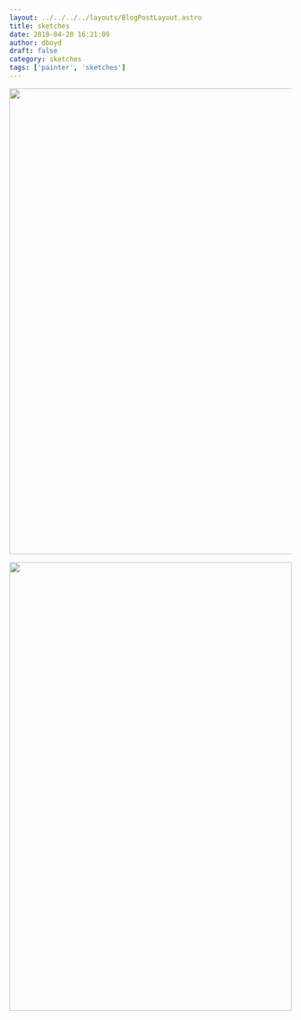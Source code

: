 ```yaml
---
layout: ../../../../layouts/BlogPostLayout.astro
title: sketches
date: 2010-04-20 16:21:09
author: dboyd
draft: false
category: sketches
tags: ['painter', 'sketches']
---
```

<img
    srcset="https://img.danaboyd.com/images/2010/04/blueHoodie_720.avif 720w, https://img.danaboyd.com/images/2010/04/blueHoodie_480.avif 480w"
    sizes="(max-width: 720px) 100vw, (max-width: 480px) 100vw"
    src="https://img.danaboyd.com/images/2010/04/blueHoodie.jpg"
    alt=""
    style="width: auto; height: clamp(0px, 95vh, 831px);"
/>

<img
    srcset="https://img.danaboyd.com/images/2010/04/dan001_720.avif 720w, https://img.danaboyd.com/images/2010/04/dan001_480.avif 480w"
    sizes="(max-width: 720px) 100vw, (max-width: 480px) 100vw"
    src="https://img.danaboyd.com/images/2010/04/dan001.jpg"
    alt=""
    style="width: clamp(0px, 100%, 800px); height: auto;"
/>

